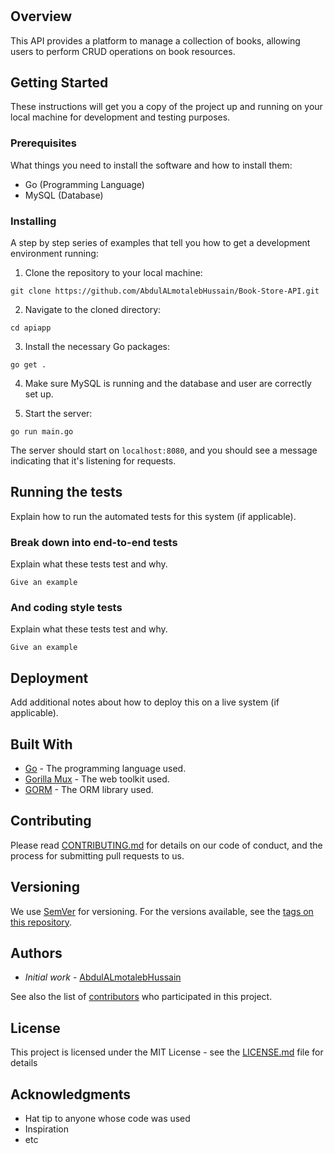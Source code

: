 
#   

## Overview

This API provides a platform to manage a collection of books, allowing users to perform CRUD operations on book resources.

## Getting Started

These instructions will get you a copy of the project up and running on your local machine for development and testing purposes.

### Prerequisites

What things you need to install the software and how to install them:

- Go (Programming Language)
- MySQL (Database)

### Installing

A step by step series of examples that tell you how to get a development environment running:

1. Clone the repository to your local machine:
```
git clone https://github.com/AbdulALmotalebHussain/Book-Store-API.git
```

2. Navigate to the cloned directory:
```
cd apiapp
```

3. Install the necessary Go packages:
```
go get .
```

4. Make sure MySQL is running and the database and user are correctly set up.

5. Start the server:
```
go run main.go
```

The server should start on `localhost:8080`, and you should see a message indicating that it's listening for requests.

## Running the tests

Explain how to run the automated tests for this system (if applicable).

### Break down into end-to-end tests

Explain what these tests test and why.

```
Give an example
```

### And coding style tests

Explain what these tests test and why.

```
Give an example
```

## Deployment

Add additional notes about how to deploy this on a live system (if applicable).

## Built With

* [Go](https://golang.org/) - The programming language used.
* [Gorilla Mux](https://github.com/gorillamux) - The web toolkit used.
* [GORM](https://gorm.io/) - The ORM library used.

## Contributing

Please read [CONTRIBUTING.md](https://github.com/AbdulALmotalebHussain/Book-Store-API/README.md) for details on our code of conduct, and the process for submitting pull requests to us.

## Versioning

We use [SemVer](https://github.com/AbdulALmotalebHussain/Book-Store-API/) for versioning. For the versions available, see the [tags on this repository]((https://github.com/AbdulALmotalebHussain/Book-Store-API/)).

## Authors

- *Initial work* - [AbdulALmotalebHussain](https://github.com/AbdulALmotalebHussain)

See also the list of [contributors](https://github.com/AbdulALmotalebHussain/Book-Store-API/contributors) who participated in this project.

## License

This project is licensed under the MIT License - see the [LICENSE.md](LICENSE.md) file for details

## Acknowledgments

* Hat tip to anyone whose code was used
* Inspiration
* etc
